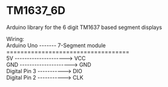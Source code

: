 # TM1637_6D
Arduino library for the 6 digit TM1637 based segment displays

Wiring:</br>
Arduino Uno ------- 7-Segment module</br>
===================================</br>
5V  ---------------------> VCC</br>
GND ---------------------> GND</br>
Digital Pin 3 -----------> DIO</br>
Digital Pin 2 -----------> CLK</br>
